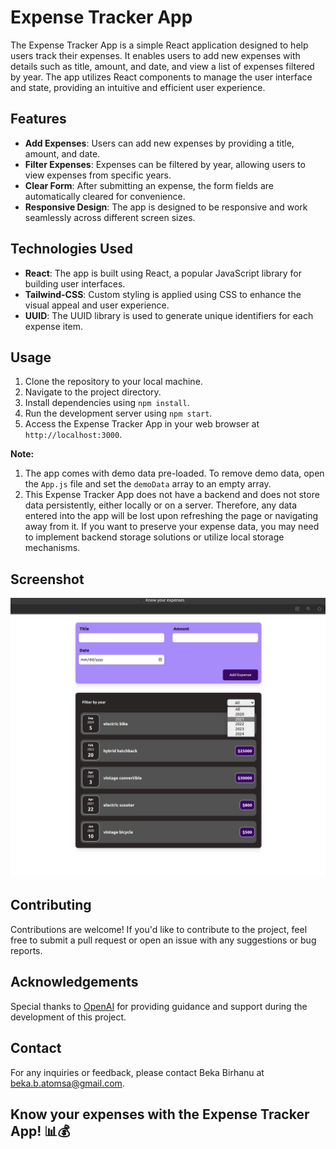 # Expense Tracker App

The Expense Tracker App is a simple React application designed to help users track their expenses. It enables users to add new expenses with details such as title, amount, and date, and view a list of expenses filtered by year. The app utilizes React components to manage the user interface and state, providing an intuitive and efficient user experience.

## Features

- **Add Expenses**: Users can add new expenses by providing a title, amount, and date.
- **Filter Expenses**: Expenses can be filtered by year, allowing users to view expenses from specific years.
- **Clear Form**: After submitting an expense, the form fields are automatically cleared for convenience.
- **Responsive Design**: The app is designed to be responsive and work seamlessly across different screen sizes.

## Technologies Used

- **React**: The app is built using React, a popular JavaScript library for building user interfaces.
- **Tailwind-CSS**: Custom styling is applied using CSS to enhance the visual appeal and user experience.
- **UUID**: The UUID library is used to generate unique identifiers for each expense item.

## Usage

1. Clone the repository to your local machine.
2. Navigate to the project directory.
3. Install dependencies using `npm install`.
4. Run the development server using `npm start`.
5. Access the Expense Tracker App in your web browser at `http://localhost:3000`.

**Note:**

1. The app comes with demo data pre-loaded. To remove demo data, open the `App.js` file and set the `demoData` array to an empty array.
2. This Expense Tracker App does not have a backend and does not store data persistently, either locally or on a server. Therefore, any data entered into the app will be lost upon refreshing the page or navigating away from it. If you want to preserve your expense data, you may need to implement backend storage solutions or utilize local storage mechanisms.

## Screenshot

![screenshot](./screen-shots/Screenshot1.png)

## Contributing

Contributions are welcome! If you'd like to contribute to the project, feel free to submit a pull request or open an issue with any suggestions or bug reports.

## Acknowledgements

Special thanks to [OpenAI](https://openai.com) for providing guidance and support during the development of this project.

## Contact

For any inquiries or feedback, please contact Beka Birhanu at [beka.b.atomsa@gmail.com](mailto:beka.b.atomsa@gmail.com).

## Know your expenses with the Expense Tracker App! 📊💰
